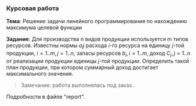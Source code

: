 ### Курсовая работа

**Тема**: Решение задачи линейного программирования по нахождению максимума целевой функции

**Задание**: Для производства n видов продукции используется  m типов ресурсов. Известны нормы $`a_ij`$ расхода $`i`$-го ресурса на единицу $`j`$-той продукции,
$`i=1..m, j=1..n`$, запасы ресурсов $`b_i, i=1..m`$, доход $`C_j, j=1..n`$ от реализации продукции единицы $`j`$-той продукции. Определить такой план продукции, при котором суммарный доход достигает максимального значения.

> Замечание: работа выполнялась под заказ.

Подробности в файле "report".
